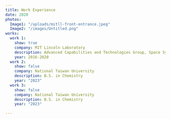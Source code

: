 ```yaml
---
title: Work Experience
date: 2020
photos:
  Image1: "/uploads/mitll-front-entrance.jpeg"
  Image2: "/images/Untitled.png"
works:
  work 1:
    show: true
    company: MIT Lincoln Laboratory
    description: Advanced Capabilities and Technologies Group, Space Systems Division
    year: 2016-2020
  work 2:
    show: false
    company: National Taiwan University
    description: B.S. in Chemistry
    year: "2023"
  work 3:
    show: false
    company: National Taiwan University
    description: B.S. in Chemistry
    year: "2023"

---
```

